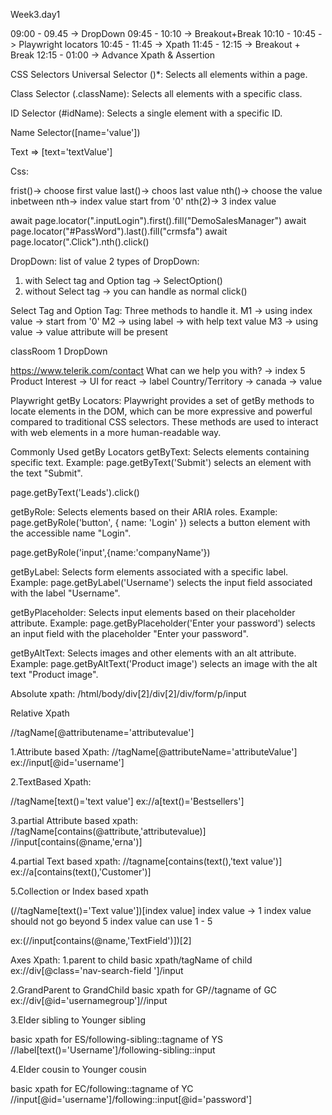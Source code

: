 
Week3.day1

09:00 - 09.45 -> DropDown
09:45 - 10:10 -> Breakout+Break
10:10 - 10:45 -> Playwright locators
10:45 - 11:45 -> Xpath
11:45 - 12:15 -> Breakout + Break
12:15 - 01:00 -> Advance Xpath & Assertion 

CSS Selectors
Universal Selector ()*: Selects all elements within a page.

Class Selector (.className): Selects all elements with a specific class.

ID Selector (#idName): Selects a single element with a specific ID.

Name Selector([name='value'])

Text => [text='textValue']

Css:

frist()-> choose first value
last()-> choos last value
nth()-> choose the value inbetween nth-> index value start from '0' nth(2)-> 3 index value

await page.locator(".inputLogin").first().fill("DemoSalesManager")
await page.locator("#PassWord").last().fill("crmsfa")
await page.locator(".Click").nth().click()

DropDown:
list of value 
2 types of DropDown:
1. with Select tag and Option tag -> SelectOption()
2. without Select tag -> you can handle as normal click()

Select Tag and Option Tag:
Three methods to handle it.
M1 -> using index value -> start from '0'
M2 -> using label -> with help text value
M3 -> using value -> value attribute will be present


classRoom 1
DropDown

https://www.telerik.com/contact
What can we help you with?  -> index 5
Product Interest -> UI for react -> label
Country/Territory -> canada -> value




Playwright getBy Locators:
Playwright provides a set of getBy methods to locate elements in the DOM, which can be more expressive and 
powerful compared to traditional CSS selectors. These methods are used to interact with web elements 
in a more human-readable way.

Commonly Used getBy Locators
getByText: Selects elements containing specific text.
Example: page.getByText('Submit') selects an element with the text "Submit".

 page.getByText('Leads').click()


getByRole: Selects elements based on their ARIA roles.
Example: page.getByRole('button', { name: 'Login' }) selects a button element with the accessible name "Login".

page.getByRole('input',{name:'companyName'})

getByLabel: Selects form elements associated with a specific label.
Example: page.getByLabel('Username') selects the input field associated with the label "Username".

getByPlaceholder: Selects input elements based on their placeholder attribute.
Example: page.getByPlaceholder('Enter your password') selects an input field with the placeholder "Enter your password".

getByAltText: Selects images and other elements with an alt attribute.
Example: page.getByAltText('Product image') selects an image with the alt text "Product image".






Absolute xpath: /html/body/div[2]/div[2]/div/form/p/input

Relative Xpath

//tagName[@attributename='attributevalue']

1.Attribute based Xpath: //tagName[@attributeName='attributeValue'] ex://input[@id='username']

2.TextBased Xpath:

//tagName[text()='text value'] ex://a[text()='Bestsellers']

3.partial Attribute based xpath: //tagName[contains(@attribute,'attributevalue)] //input[contains(@name,'erna')]

4.partial Text based xpath: //tagname[contains(text(),'text value')] ex://a[contains(text(),'Customer')]

5.Collection or Index based xpath

(//tagName[text()='Text value'])[index value] index value -> 1 index value should not go beyond 5 index value can use 1 - 5

ex:(//input[contains(@name,'TextField')])[2]

Axes Xpath: 1.parent to child basic xpath/tagName of child ex://div[@class='nav-search-field ']/input

2.GrandParent to GrandChild basic xpath for GP//tagname of GC ex://div[@id='usernamegroup']//input

3.Elder sibling to Younger sibling

basic xpath for ES/following-sibling::tagname of YS //label[text()='Username']/following-sibling::input

4.Elder cousin to Younger cousin

basic xpath for EC/following::tagname of YC //input[@id='username']/following::input[@id='password']